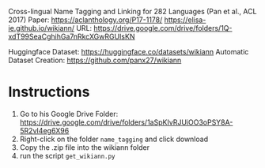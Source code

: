Cross-lingual Name Tagging and Linking for 282 Languages (Pan et al., ACL 2017)
Paper: https://aclanthology.org/P17-1178/
https://elisa-ie.github.io/wikiann/
URL: https://drive.google.com/drive/folders/1Q-xdT99SeaCghihGa7nRkcXGwRGUIsKN

Huggingface Dataset: https://huggingface.co/datasets/wikiann
Automatic Dataset Creation: https://github.com/panx27/wikiann

# Instructions

1. Go to his Google Drive Folder: https://drive.google.com/drive/folders/1aSpKIvRJUiOO3oPSY8A-5R2vI4eg6X96
2. Right-click on the folder `name_tagging` and click download
3. Copy the .zip file into the wikiann folder
4. run the script `get_wikiann.py`
